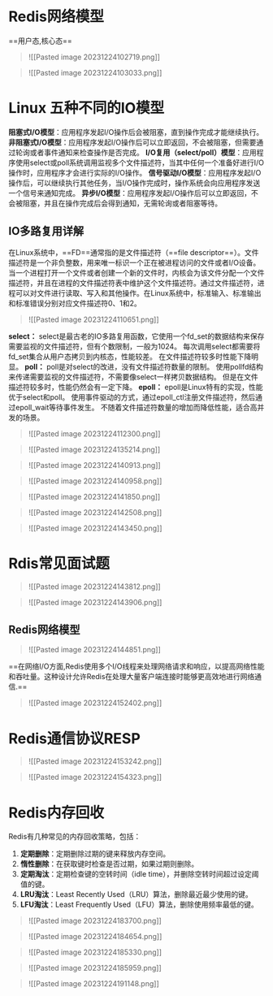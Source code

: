 # Redis网络模型
==用户态,核心态==
>![[Pasted image 20231224102719.png]]

>![[Pasted image 20231224103033.png]]

# Linux 五种不同的IO模型

**阻塞式I/O模型**：应用程序发起I/O操作后会被阻塞，直到操作完成才能继续执行。
**非阻塞式I/O模型**：应用程序发起I/O操作后可以立即返回，不会被阻塞，但需要通过轮询或者事件通知来检查操作是否完成。
**I/O复用（select/poll）模型**：应用程序使用select或poll系统调用监视多个文件描述符，当其中任何一个准备好进行I/O操作时，应用程序才会进行实际的I/O操作。
**信号驱动I/O模型**：应用程序发起I/O操作后，可以继续执行其他任务，当I/O操作完成时，操作系统会向应用程序发送一个信号来通知完成。
**异步I/O模型**：应用程序发起I/O操作后可以立即返回，不会被阻塞，并且在操作完成后会得到通知，无需轮询或者阻塞等待。


## IO多路复用详解

在Linux系统中，==FD==通常指的是文件描述符（==file descriptor==）。文件描述符是一个非负整数，用来唯一标识一个正在被进程访问的文件或者I/O设备。当一个进程打开一个文件或者创建一个新的文件时，内核会为该文件分配一个文件描述符，并且在进程的文件描述符表中维护这个文件描述符。通过文件描述符，进程可以对文件进行读取、写入和其他操作。在Linux系统中，标准输入、标准输出和标准错误分别对应文件描述符0、1和2。

>![[Pasted image 20231224110651.png]]


**select：**
select是最古老的IO多路复用函数，它使用一个fd_set的数据结构来保存需要监视的文件描述符，但有个数限制，一般为1024。
每次调用select都需要将fd_set集合从用户态拷贝到内核态，性能较差。
在文件描述符较多时性能下降明显。
**poll：**
poll是对select的改进，没有文件描述符数量的限制。
使用pollfd结构来传递需要监视的文件描述符，不需要像select一样拷贝数据结构。
但是在文件描述符较多时，性能仍然会有一定下降。
**epoll：**
epoll是Linux特有的实现，性能优于select和poll。
使用事件驱动的方式，通过epoll_ctl注册文件描述符，然后通过epoll_wait等待事件发生。
不随着文件描述符数量的增加而降低性能，适合高并发的场景。

>![[Pasted image 20231224112300.png]]


>![[Pasted image 20231224135214.png]]


>![[Pasted image 20231224140913.png]]


>![[Pasted image 20231224140958.png]]

>![[Pasted image 20231224141850.png]]


>![[Pasted image 20231224142508.png]]


>![[Pasted image 20231224143450.png]]

# Rdis常见面试题

>![[Pasted image 20231224143812.png]]

>![[Pasted image 20231224143906.png]]


## Redis网络模型


>![[Pasted image 20231224144851.png]]

==在网络I/O方面,Redis使用多个I/O线程来处理网络请求和响应，以提高网络性能和吞吐量。这种设计允许Redis在处理大量客户端连接时能够更高效地进行网络通信.==

>![[Pasted image 20231224152402.png]]


# Redis通信协议RESP

>![[Pasted image 20231224153242.png]]

>![[Pasted image 20231224154323.png]]

# Redis内存回收


Redis有几种常见的内存回收策略，包括：

1. **定期删除**：定期删除过期的键来释放内存空间。
2. **惰性删除**：在获取键时检查是否过期，如果过期则删除。
3. **定期淘汰**：定期检查键的空转时间（idle time），并删除空转时间超过设定阈值的键。
4. **LRU淘汰**：Least Recently Used（LRU）算法，删除最近最少使用的键。
5. **LFU淘汰**：Least Frequently Used（LFU）算法，删除使用频率最低的键。

>![[Pasted image 20231224183700.png]]


>![[Pasted image 20231224184654.png]]

>![[Pasted image 20231224185330.png]]

>![[Pasted image 20231224185959.png]]

>![[Pasted image 20231224191148.png]]




























